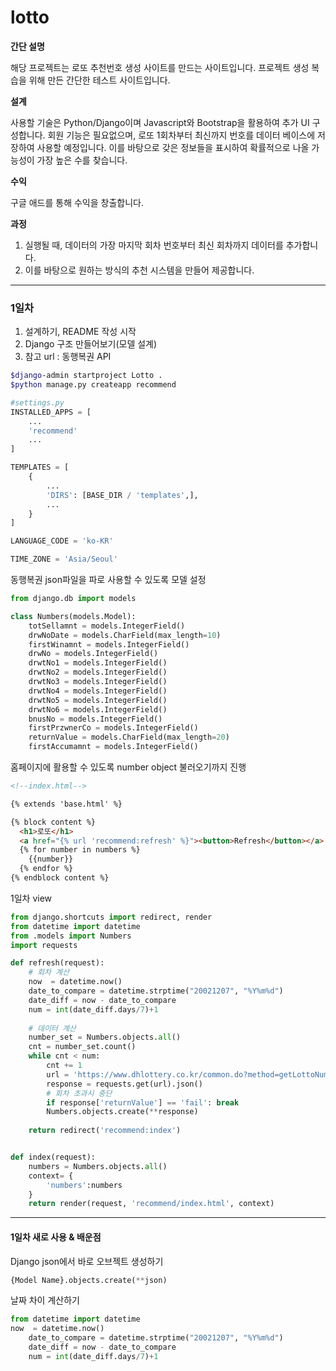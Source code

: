# lotto
**간단 설명**

해당 프로젝트는 로또 추천번호 생성 사이트를 만드는 사이트입니다.
프로젝트 생성 복습을 위해 만든 간단한 테스트 사이트입니다.



**설계**

사용할 기술은 Python/Django이며 Javascript와 Bootstrap을 활용하여 추가 UI 구성합니다.
회원 기능은 필요없으며, 로또 1회차부터 최신까지 번호를 데이터 베이스에 저장하여 사용할 예정입니다.
이를 바탕으로 갖은 정보들을 표시하여 확률적으로 나올 가능성이 가장 높은 수를 찾습니다.

**수익**

구글 애드를 통해 수익을 창출합니다.



**과정**

1. 실행될 때, 데이터의 가장 마지막 회차 번호부터 최신 회차까지 데이터를 추가합니다.
2. 이를 바탕으로 원하는 방식의 추천 시스템을 만들어 제공합니다.

<hr>

### 1일차

1. 설계하기, README 작성 시작
2. Django 구조 만들어보기(모델 설계)
3. 참고 url : 동행복권 API

```bash
$django-admin startproject Lotto .
$python manage.py createapp recommend
```

````python
#settings.py
INSTALLED_APPS = [
    ...
    'recommend'
    ...
]

TEMPLATES = [
    {
        ...
        'DIRS': [BASE_DIR / 'templates',],
        ...
    }
]

LANGUAGE_CODE = 'ko-KR'

TIME_ZONE = 'Asia/Seoul'
````



동행복권 json파일을 파로 사용할 수 있도록 모델 설정

````python
from django.db import models

class Numbers(models.Model):
    totSellamnt = models.IntegerField()
    drwNoDate = models.CharField(max_length=10)
    firstWinamnt = models.IntegerField()
    drwNo = models.IntegerField()
    drwtNo1 = models.IntegerField()
    drwtNo2 = models.IntegerField()
    drwtNo3 = models.IntegerField()
    drwtNo4 = models.IntegerField()
    drwtNo5 = models.IntegerField()
    drwtNo6 = models.IntegerField()
    bnusNo = models.IntegerField()
    firstPrzwnerCo = models.IntegerField()
    returnValue = models.CharField(max_length=20)
    firstAccumamnt = models.IntegerField()
````



홈페이지에 활용할 수 있도록 number object 불러오기까지 진행

````html
<!--index.html-->

{% extends 'base.html' %}

{% block content %}
  <h1>로또</h1>
  <a href="{% url 'recommend:refresh' %}"><button>Refresh</button></a>
  {% for number in numbers %}
    {{number}}
  {% endfor %}
{% endblock content %}
````



1일차 view

```python
from django.shortcuts import redirect, render
from datetime import datetime
from .models import Numbers
import requests

def refresh(request):
    # 회차 계산
    now  = datetime.now()
    date_to_compare = datetime.strptime("20021207", "%Y%m%d")
    date_diff = now - date_to_compare
    num = int(date_diff.days/7)+1
    
    # 데이터 계산
    number_set = Numbers.objects.all()
    cnt = number_set.count()
    while cnt < num:
        cnt += 1
        url = 'https://www.dhlottery.co.kr/common.do?method=getLottoNumber&drwNo='+ str(cnt)
        response = requests.get(url).json()
        # 회차 초과시 중단
        if response['returnValue'] == 'fail': break
        Numbers.objects.create(**response)
    
    return redirect('recommend:index')


def index(request):
    numbers = Numbers.objects.all()
    context= {
        'numbers':numbers
    }
    return render(request, 'recommend/index.html', context)
```



<hr>

#### 1일차 새로 사용 & 배운점

Django json에서 바로 오브젝트 생성하기

```python
{Model Name}.objects.create(**json)
```

날짜 차이 계산하기

```python
from datetime import datetime
now  = datetime.now()
    date_to_compare = datetime.strptime("20021207", "%Y%m%d")
    date_diff = now - date_to_compare
    num = int(date_diff.days/7)+1
```

